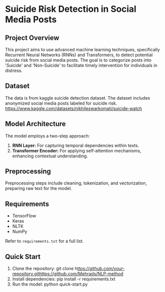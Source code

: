 # Suicide Risk Detection in Social Media Posts

## Project Overview
This project aims to use advanced machine learning techniques, specifically Recurrent Neural Networks (RNNs) and Transformers, to detect potential suicide risk from social media posts. The goal is to categorize posts into 'Suicide' and 'Non-Suicide' to facilitate timely intervention for individuals in distress.

## Dataset
The data is from kaggle suicide detection dataset. The dataset includes anonymized social media posts labeled for suicide risk. https://www.kaggle.com/datasets/nikhileswarkomati/suicide-watch

## Model Architecture
The model employs a two-step approach:
1. **RNN Layer:** For capturing temporal dependencies within texts.
2. **Transformer Encoder:** For applying self-attention mechanisms, enhancing contextual understanding.

## Preprocessing
Preprocessing steps include cleaning, tokenization, and vectorization, preparing raw text for the model.

## Requirements
- TensorFlow
- Keras
- NLTK
- NumPy

Refer to `requirements.txt` for a full list.

## Quick Start
1. Clone the repository: git clone h[ttps://github.com/your-repository.git](https://github.com/Mehrads/NLP-method)https://github.com/Mehrads/NLP-method
2. Install dependencies: pip install -r requirements.txt
3. Run the model: python quick-start.py





